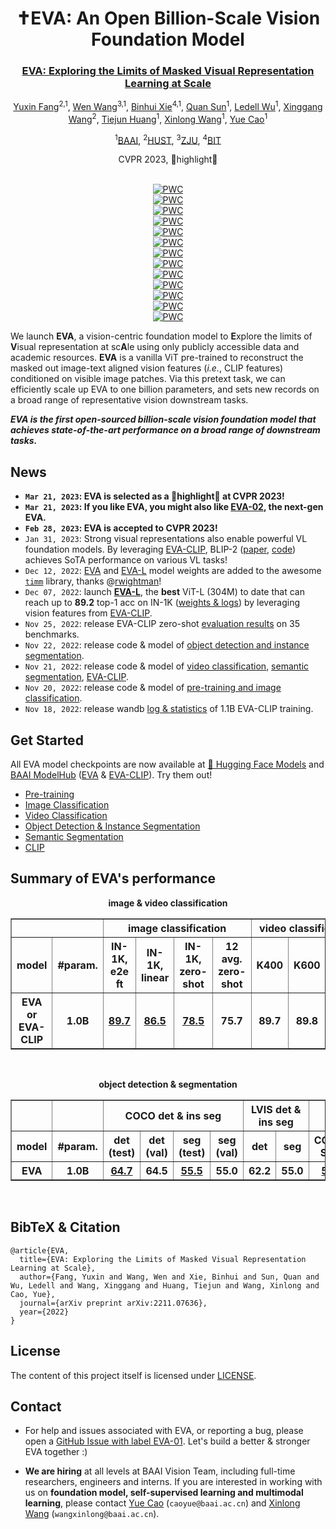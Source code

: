 <div align="center">
<h1>✝️EVA: An Open Billion-Scale Vision Foundation Model </h1>
<h3><a href="https://arxiv.org/abs/2211.07636">EVA: Exploring the Limits of Masked Visual Representation Learning at Scale</a></h3>

[Yuxin Fang](https://bit.ly/YuxinFang_GoogleScholar)<sup>2,1</sup>, [Wen Wang](https://scholar.google.com/citations?user=1ks0R04AAAAJ&hl)<sup>3,1</sup>, [Binhui Xie](https://binhuixie.github.io/)<sup>4,1</sup>, [Quan Sun](https://github.com/Quan-Sun)<sup>1</sup>, [Ledell Wu](https://scholar.google.com/citations?user=-eJHVt8AAAAJ&hl=en)<sup>1</sup>, [Xinggang Wang](https://xinggangw.info/)<sup>2</sup>, [Tiejun Huang](https://scholar.google.com/citations?user=knvEK4AAAAAJ&hl=en)<sup>1</sup>, [Xinlong Wang](https://www.xloong.wang/)<sup>1</sup>, [Yue Cao](http://yue-cao.me/)<sup>1</sup>
 
<sup>1</sup>[BAAI](https://www.baai.ac.cn/english.html), <sup>2</sup>[HUST](http://english.hust.edu.cn/), <sup>3</sup>[ZJU](https://www.zju.edu.cn/english/), <sup>4</sup>[BIT](https://english.bit.edu.cn/)

CVPR 2023, 🌟highlight🌟


\
[![PWC](https://img.shields.io/endpoint.svg?url=https://paperswithcode.com/badge/eva-exploring-the-limits-of-masked-visual/self-supervised-image-classification-with-2)](https://paperswithcode.com/sota/self-supervised-image-classification-with-2?p=eva-exploring-the-limits-of-masked-visual) \
[![PWC](https://img.shields.io/endpoint.svg?url=https://paperswithcode.com/badge/eva-exploring-the-limits-of-masked-visual/self-supervised-image-classification-with-3)](https://paperswithcode.com/sota/self-supervised-image-classification-with-3?p=eva-exploring-the-limits-of-masked-visual) \
[![PWC](https://img.shields.io/endpoint.svg?url=https://paperswithcode.com/badge/eva-exploring-the-limits-of-masked-visual/self-supervised-image-classification-with)](https://paperswithcode.com/sota/self-supervised-image-classification-with?p=eva-exploring-the-limits-of-masked-visual) \
[![PWC](https://img.shields.io/endpoint.svg?url=https://paperswithcode.com/badge/eva-exploring-the-limits-of-masked-visual/instance-segmentation-on-coco)](https://paperswithcode.com/sota/instance-segmentation-on-coco?p=eva-exploring-the-limits-of-masked-visual) \
[![PWC](https://img.shields.io/endpoint.svg?url=https://paperswithcode.com/badge/eva-exploring-the-limits-of-masked-visual/instance-segmentation-on-coco-minival)](https://paperswithcode.com/sota/instance-segmentation-on-coco-minival?p=eva-exploring-the-limits-of-masked-visual) \
[![PWC](https://img.shields.io/endpoint.svg?url=https://paperswithcode.com/badge/eva-exploring-the-limits-of-masked-visual/instance-segmentation-on-lvis-v1-0-val)](https://paperswithcode.com/sota/instance-segmentation-on-lvis-v1-0-val?p=eva-exploring-the-limits-of-masked-visual) \
[![PWC](https://img.shields.io/endpoint.svg?url=https://paperswithcode.com/badge/eva-exploring-the-limits-of-masked-visual/object-detection-on-lvis-v1-0-val)](https://paperswithcode.com/sota/object-detection-on-lvis-v1-0-val?p=eva-exploring-the-limits-of-masked-visual) \
[![PWC](https://img.shields.io/endpoint.svg?url=https://paperswithcode.com/badge/eva-exploring-the-limits-of-masked-visual/object-detection-on-coco-minival)](https://paperswithcode.com/sota/object-detection-on-coco-minival?p=eva-exploring-the-limits-of-masked-visual) \
[![PWC](https://img.shields.io/endpoint.svg?url=https://paperswithcode.com/badge/eva-exploring-the-limits-of-masked-visual/object-detection-on-coco)](https://paperswithcode.com/sota/object-detection-on-coco?p=eva-exploring-the-limits-of-masked-visual) \
[![PWC](https://img.shields.io/endpoint.svg?url=https://paperswithcode.com/badge/eva-exploring-the-limits-of-masked-visual/semantic-segmentation-on-ade20k)](https://paperswithcode.com/sota/semantic-segmentation-on-ade20k?p=eva-exploring-the-limits-of-masked-visual) \
[![PWC](https://img.shields.io/endpoint.svg?url=https://paperswithcode.com/badge/eva-exploring-the-limits-of-masked-visual/action-classification-on-kinetics-700)](https://paperswithcode.com/sota/action-classification-on-kinetics-700?p=eva-exploring-the-limits-of-masked-visual) \
[![PWC](https://img.shields.io/endpoint.svg?url=https://paperswithcode.com/badge/eva-exploring-the-limits-of-masked-visual/action-classification-on-kinetics-400)](https://paperswithcode.com/sota/action-classification-on-kinetics-400?p=eva-exploring-the-limits-of-masked-visual) \
[![PWC](https://img.shields.io/endpoint.svg?url=https://paperswithcode.com/badge/eva-exploring-the-limits-of-masked-visual/action-classification-on-kinetics-600)](https://paperswithcode.com/sota/action-classification-on-kinetics-600?p=eva-exploring-the-limits-of-masked-visual)
</div>


We launch **EVA**, a vision-centric foundation model to **E**xplore the limits of **V**isual representation at sc**A**le using only publicly accessible data and academic resources. **EVA** is a vanilla ViT pre-trained to reconstruct the masked out image-text aligned vision features (*i.e.*, CLIP features) conditioned on visible image patches. Via this pretext task, we can efficiently scale up EVA to one billion parameters, and sets new records on a broad range of representative vision downstream tasks.

***EVA is the first open-sourced billion-scale vision foundation model that achieves state-of-the-art performance on a broad range of downstream tasks.***

## News

<div align="center">

</div>

- **`Mar 21, 2023`: EVA is selected as a 🌟highlight🌟 at CVPR 2023!**
- **`Mar 21, 2023`: If you like EVA, you might also like [EVA-02](../EVA-02), the next-gen EVA.**
- **`Feb 28, 2023`: EVA is accepted to CVPR 2023!**
- `Jan 31, 2023`: Strong visual representations also enable powerful VL foundation models. By leveraging [EVA-CLIP](clip/README.md), BLIP-2 ([paper](https://arxiv.org/abs/2301.12597), [code](https://github.com/salesforce/LAVIS/tree/main/projects/blip2)) achieves SoTA performance on various VL tasks!
- `Dec 12, 2022`: [EVA](https://github.com/rwightman/pytorch-image-models#dec-6-2022) and [EVA-L](https://github.com/rwightman/pytorch-image-models#dec-8-2022) model weights are added to the awesome [`timm`](https://github.com/rwightman/pytorch-image-models) library, thanks @[rwightman](https://github.com/rwightman)!
- `Dec 07, 2022`: launch [**EVA-L**](eva/#eva-l-learning-better-mim-representations-from-eva-clip), the **best** ViT-L (304M) to date that can reach up to **89.2** top-1 acc on IN-1K ([weights & logs](eva/#eva-l-learning-better-mim-representations-from-eva-clip)) by leveraging vision features from [EVA-CLIP](clip/README.md).
- `Nov 25, 2022`: release EVA-CLIP zero-shot [evaluation results](clip/#eva-clip-zero-shot-evaluation-results) on 35 benchmarks.
- `Nov 22, 2022`: release code & model of [object detection and instance segmentation](det/README.md).
- `Nov 21, 2022`: release code & model of [video classification](video/README.md), [semantic segmentation](seg/README.md), [EVA-CLIP](clip/README.md).
- `Nov 20, 2022`: release code & model of [pre-training and image classification](eva/README.md).
- `Nov 18, 2022`: release wandb [log & statistics](https://wandb.ai/baaivision/eva-clip/reports/ViT-g-14--VmlldzoyOTkwMDYy) of 1.1B EVA-CLIP training.

<span id="eva_performance_summary"></span>

## Get Started

All EVA model checkpoints are now available at [🤗 Hugging Face Models](https://huggingface.co/BAAI/EVA/tree/main) and [BAAI ModelHub](https://model.baai.ac.cn/models) ([EVA](https://model.baai.ac.cn/model-detail/100081) & [EVA-CLIP](https://model.baai.ac.cn/model-detail/100080)). Try them out!

- [Pre-training](eva)
- [Image Classification](eva)
- [Video Classification](video)
- [Object Detection & Instance Segmentation](det)
- [Semantic Segmentation](seg)
- [CLIP](clip)

## Summary of EVA's performance

<div align="center">

**image & video classification**
<table border="1" width="100%">
	<tr align="center">
        <th colspan="2"> </th><th colspan="4">image classification</th><th colspan="3">video classification</th>
    </tr>
    <tr align="center">
        <th>model</th><th>#param.</th><th>IN-1K, e2e ft</th><th>IN-1K, linear</th><th>IN-1K, zero-shot</th><th>12 avg. zero-shot</th><th>K400</th><th>K600</th><th>K700</th>
    </tr>
    <tr align="center">
        <th>EVA or EVA-CLIP</th><th>1.0B</th><th><a href="https://github.com/baaivision/EVA/blob/master/EVA-01/logs/cls/ft_1k_cls_sz560_89p7.txt">89.7</a></th><th><a href="https://github.com/baaivision/EVA/blob/master/EVA-01/logs/cls/linear_eva_clip_vision_enc_1k_cls_sz336_86p5.txt">86.5</a></th><th><a href="https://wandb.ai/baaivision/eva-clip/reports/ViT-g-14--VmlldzoyOTkwMDYy">78.5</a></th><th>75.7</th><th>89.7</th><th>89.8</th><th>82.9</th>
    </tr>
</table>
<br>

**object detection & segmentation**
<table border="1" width="200%">
	<tr align="center">
        <th> </th><th> </th><th colspan="4">COCO det & ins seg</th><th colspan="2">LVIS det & ins seg</th><th colspan="2">sem seg</th>
    </tr>
    <tr align="center">
        <th>model</th><th>#param.</th><th>det (test)</th><th>det (val)</th><th>seg (test)</th><th>seg (val)</th><th>det</th><th>seg</th><th>COCO-Stuff</th><th>ADE20K</th>
    </tr>
    <tr align="center">
        <th>EVA</th><th>1.0B</th><th><a href="https://codalab.lisn.upsaclay.fr/competitions/7384#results">64.7</a></th><th>64.5</th><th><a href="https://codalab.lisn.upsaclay.fr/competitions/7383#results">55.5</th><th>55.0</th><th>62.2</th><th>55.0</th><th><a href="https://github.com/baaivision/EVA/blob/master/EVA-01/logs/sem_seg/ft_cocstuff164k_sem_seg_ss_53p4.txt">53.4</a></th><th><a href="https://github.com/baaivision/EVA/blob/master/EVA-01/logs/sem_seg/ft_ade20k_sem_seg_ms_62p3.txt">62.3</a></th>
    </tr>
</table>
<br>
</div>


## BibTeX & Citation


```
@article{EVA,
  title={EVA: Exploring the Limits of Masked Visual Representation Learning at Scale},
  author={Fang, Yuxin and Wang, Wen and Xie, Binhui and Sun, Quan and Wu, Ledell and Wang, Xinggang and Huang, Tiejun and Wang, Xinlong and Cao, Yue},
  journal={arXiv preprint arXiv:2211.07636},
  year={2022}
}
```


## License

The content of this project itself is licensed under [LICENSE](LICENSE).

## Contact

- For help and issues associated with EVA, or reporting a bug, please open a [GitHub Issue with label EVA-01](https://github.com/baaivision/EVA/labels/EVA-01). 
Let's build a better & stronger EVA together :)

- **We are hiring** at all levels at BAAI Vision Team, including full-time researchers, engineers and interns. 
If you are interested in working with us on **foundation model, self-supervised learning and multimodal learning**, please contact [Yue Cao](http://yue-cao.me/) (`caoyue@baai.ac.cn`) and [Xinlong Wang](https://www.xloong.wang/) (`wangxinlong@baai.ac.cn`).